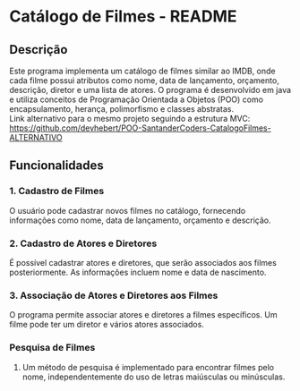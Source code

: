 # Catálogo de Filmes - README

## Descrição
Este programa implementa um catálogo de filmes similar ao IMDB, onde cada filme possui atributos como nome, data de lançamento, orçamento, descrição, diretor e uma lista de atores. O programa é desenvolvido em java e utiliza conceitos de Programação Orientada a Objetos (POO) como encapsulamento, herança, polimorfismo e classes abstratas.
<br/>
Link alternativo para o mesmo projeto seguindo a estrutura MVC: https://github.com/devhebert/POO-SantanderCoders-CatalogoFilmes-ALTERNATIVO

## Funcionalidades

### 1. Cadastro de Filmes
O usuário pode cadastrar novos filmes no catálogo, fornecendo informações como nome, data de lançamento, orçamento e descrição.

### 2. Cadastro de Atores e Diretores
É possível cadastrar atores e diretores, que serão associados aos filmes posteriormente. As informações incluem nome e data de nascimento.

### 3. Associação de Atores e Diretores aos Filmes
O programa permite associar atores e diretores a filmes específicos. Um filme pode ter um diretor e vários atores associados.

### Pesquisa de Filmes
1. Um método de pesquisa é implementado para encontrar filmes pelo nome, independentemente do uso de letras maiúsculas ou minúsculas.
